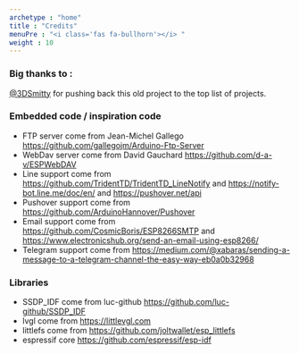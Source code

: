 ```yaml
---
archetype : "home"
title : "Credits"
menuPre : "<i class='fas fa-bullhorn'></i> "
weight : 10
---
```


### Big thanks to :
[@3DSmitty](https://github.com/3DSmitty) for pushing back this old project to the top list of projects.

### Embedded code / inspiration code

- FTP server come from Jean-Michel Gallego https://github.com/gallegojm/Arduino-Ftp-Server
- WebDav server come from David Gauchard https://github.com/d-a-v/ESPWebDAV
- Line support come from https://github.com/TridentTD/TridentTD_LineNotify and https://notify-bot.line.me/doc/en/ and https://pushover.net/api
- Pushover support come from https://github.com/ArduinoHannover/Pushover
- Email support come from https://github.com/CosmicBoris/ESP8266SMTP and https://www.electronicshub.org/send-an-email-using-esp8266/
- Telegram support come from https://medium.com/@xabaras/sending-a-message-to-a-telegram-channel-the-easy-way-eb0a0b32968

### Libraries

- SSDP_IDF come from luc-github https://github.com/luc-github/SSDP_IDF
- lvgl  come from https://littlevgl.com
- littlefs come from https://github.com/joltwallet/esp_littlefs
- espressif core https://github.com/espressif/esp-idf